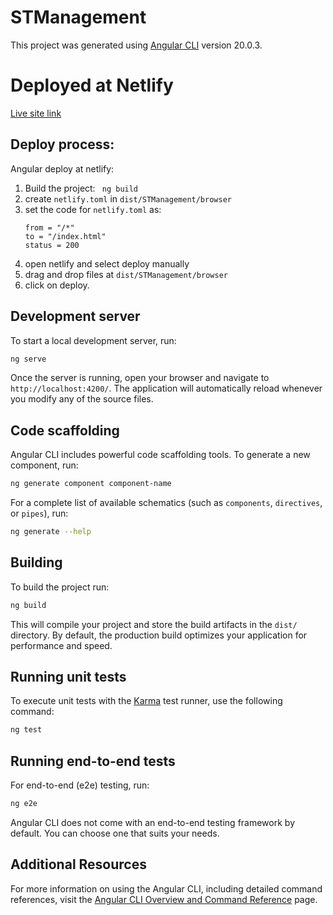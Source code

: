 # STManagement

This project was generated using [Angular CLI](https://github.com/angular/angular-cli) version 20.0.3.

# Deployed at Netlify 
[Live site link](https://resilient-jelly-31a8bf.netlify.app/)

## Deploy process:
Angular deploy at netlify:

1) Build the project: ```` ng build````
2) create ``netlify.toml`` in ```dist/STManagement/browser```
3) set the code for ```netlify.toml``` as:
   ```[[redirects]]
   from = "/*"
   to = "/index.html"
   status = 200

4) open netlify and select deploy manually
5) drag and drop files at ```dist/STManagement/browser```
6) click on deploy.

## Development server

To start a local development server, run:

```bash
ng serve
```

Once the server is running, open your browser and navigate to `http://localhost:4200/`. The application will automatically reload whenever you modify any of the source files.

## Code scaffolding

Angular CLI includes powerful code scaffolding tools. To generate a new component, run:

```bash
ng generate component component-name
```

For a complete list of available schematics (such as `components`, `directives`, or `pipes`), run:

```bash
ng generate --help
```

## Building

To build the project run:

```bash
ng build
```

This will compile your project and store the build artifacts in the `dist/` directory. By default, the production build optimizes your application for performance and speed.

## Running unit tests

To execute unit tests with the [Karma](https://karma-runner.github.io) test runner, use the following command:

```bash
ng test
```

## Running end-to-end tests

For end-to-end (e2e) testing, run:

```bash
ng e2e
```

Angular CLI does not come with an end-to-end testing framework by default. You can choose one that suits your needs.

## Additional Resources

For more information on using the Angular CLI, including detailed command references, visit the [Angular CLI Overview and Command Reference](https://angular.dev/tools/cli) page.
